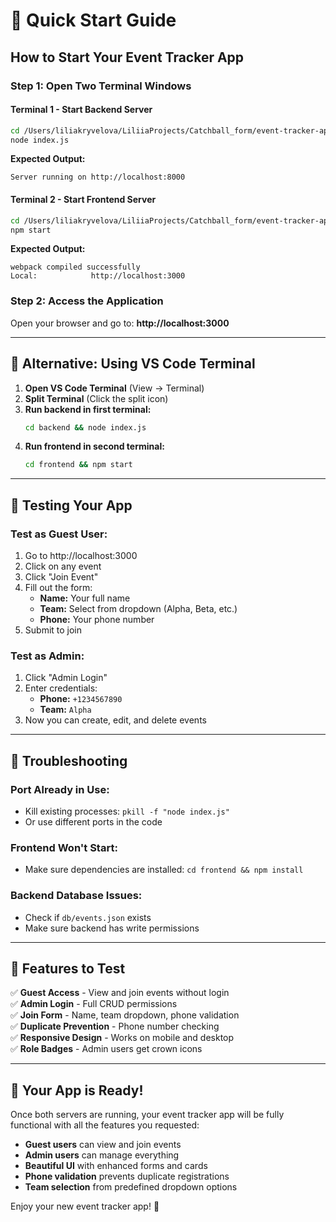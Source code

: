 # 🚀 Quick Start Guide

## How to Start Your Event Tracker App

### Step 1: Open Two Terminal Windows

#### Terminal 1 - Start Backend Server
```bash
cd /Users/liliakryvelova/LiliiaProjects/Catchball_form/event-tracker-app/backend
node index.js
```
**Expected Output:**
```
Server running on http://localhost:8000
```

#### Terminal 2 - Start Frontend Server  
```bash
cd /Users/liliakryvelova/LiliiaProjects/Catchball_form/event-tracker-app/frontend
npm start
```
**Expected Output:**
```
webpack compiled successfully
Local:            http://localhost:3000
```

### Step 2: Access the Application
Open your browser and go to: **http://localhost:3000**

---

## 🔧 Alternative: Using VS Code Terminal

1. **Open VS Code Terminal** (View → Terminal)
2. **Split Terminal** (Click the split icon)
3. **Run backend in first terminal:**
   ```bash
   cd backend && node index.js
   ```
4. **Run frontend in second terminal:**
   ```bash
   cd frontend && npm start
   ```

---

## 🎯 Testing Your App

### Test as Guest User:
1. Go to http://localhost:3000
2. Click on any event
3. Click "Join Event" 
4. Fill out the form:
   - **Name:** Your full name
   - **Team:** Select from dropdown (Alpha, Beta, etc.)
   - **Phone:** Your phone number
5. Submit to join

### Test as Admin:
1. Click "Admin Login"
2. Enter credentials:
   - **Phone:** `+1234567890`
   - **Team:** `Alpha`
3. Now you can create, edit, and delete events

---

## 🐛 Troubleshooting

### Port Already in Use:
- Kill existing processes: `pkill -f "node index.js"`
- Or use different ports in the code

### Frontend Won't Start:
- Make sure dependencies are installed: `cd frontend && npm install`

### Backend Database Issues:
- Check if `db/events.json` exists
- Make sure backend has write permissions

---

## 📱 Features to Test

✅ **Guest Access** - View and join events without login  
✅ **Admin Login** - Full CRUD permissions  
✅ **Join Form** - Name, team dropdown, phone validation  
✅ **Duplicate Prevention** - Phone number checking  
✅ **Responsive Design** - Works on mobile and desktop  
✅ **Role Badges** - Admin users get crown icons  

---

## 🎉 Your App is Ready!

Once both servers are running, your event tracker app will be fully functional with all the features you requested:

- **Guest users** can view and join events
- **Admin users** can manage everything  
- **Beautiful UI** with enhanced forms and cards
- **Phone validation** prevents duplicate registrations
- **Team selection** from predefined dropdown options

Enjoy your new event tracker app! 🎊
